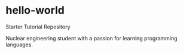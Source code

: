 # hello-world
Starter Tutorial Repository

Nuclear engineering student with a passion for learning programming languages.
